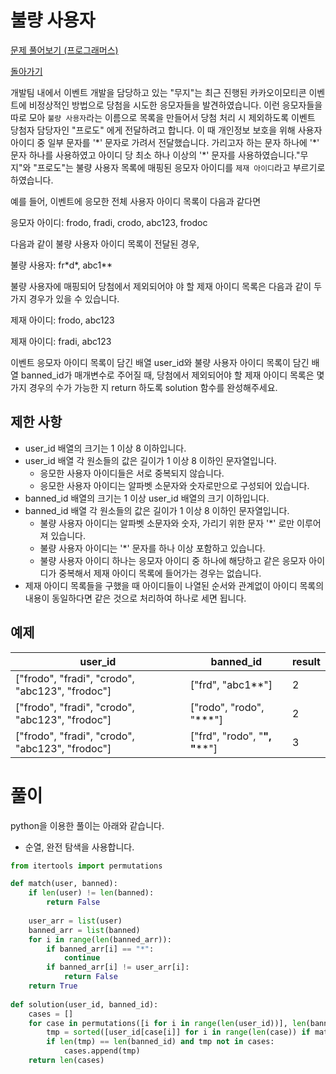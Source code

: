 # 불량 사용자

[문제 풀어보기 (프로그래머스)](https://programmers.co.kr/learn/courses/30/lessons/64064)

[돌아가기](/../)

개발팀 내에서 이벤트 개발을 담당하고 있는 "무지"는 최근 진행된 카카오이모티콘 이벤트에 비정상적인 방법으로 당첨을 시도한 응모자들을 발견하였습니다. 이런 응모자들을 따로 모아 `불량 사용자`라는 이름으로 목록을 만들어서 당첨 처리 시 제외하도록 이벤트 당첨자 담당자인 "프로도" 에게 전달하려고 합니다. 이 때 개인정보 보호을 위해 사용자 아이디 중 일부 문자를 '\*' 문자로 가려서 전달했습니다. 가리고자 하는 문자 하나에 '\*' 문자 하나를 사용하였고 아이디 당 최소 하나 이상의 '\*' 문자를 사용하였습니다."무지"와 "프로도"는 불량 사용자 목록에 매핑된 응모자 아이디를 `제재 아이디`라고 부르기로 하였습니다.

예를 들어, 이벤트에 응모한 전체 사용자 아이디 목록이 다음과 같다면

응모자 아이디: frodo, fradi, crodo, abc123, frodoc

다음과 같이 불량 사용자 아이디 목록이 전달된 경우,

불량 사용자: fr\*d\*, abc1**

불량 사용자에 매핑되어 당첨에서 제외되어야 야 할 제재 아이디 목록은 다음과 같이 두 가지 경우가 있을 수 있습니다.

제재 아이디: frodo, abc123

제재 아이디: fradi, abc123

이벤트 응모자 아이디 목록이 담긴 배열 user_id와 불량 사용자 아이디 목록이 담긴 배열 banned_id가 매개변수로 주어질 때, 당첨에서 제외되어야 할 제재 아이디 목록은 몇가지 경우의 수가 가능한 지 return 하도록 solution 함수를 완성해주세요.

## 제한 사항

- user_id 배열의 크기는 1 이상 8 이하입니다.
- user_id 배열 각 원소들의 값은 길이가 1 이상 8 이하인 문자열입니다.
    - 응모한 사용자 아이디들은 서로 중복되지 않습니다.
    - 응모한 사용자 아이디는 알파벳 소문자와 숫자로만으로 구성되어 있습니다.
- banned_id 배열의 크기는 1 이상 user_id 배열의 크기 이하입니다.
- banned_id 배열 각 원소들의 값은 길이가 1 이상 8 이하인 문자열입니다.
    - 불량 사용자 아이디는 알파벳 소문자와 숫자, 가리기 위한 문자 '*' 로만 이루어져 있습니다.
    - 불량 사용자 아이디는 '*' 문자를 하나 이상 포함하고 있습니다.
    - 불량 사용자 아이디 하나는 응모자 아이디 중 하나에 해당하고 같은 응모자 아이디가 중복해서 제재 아이디 목록에 들어가는 경우는 없습니다.
- 제재 아이디 목록들을 구했을 때 아이디들이 나열된 순서와 관계없이 아이디 목록의 내용이 동일하다면 같은 것으로 처리하여 하나로 세면 됩니다.

## 예제

| user_id | banned_id | result | 
| - | - | - | 
| ["frodo", "fradi", "crodo", "abc123", "frodoc"] | ["frd", "abc1**"] | 2 |
| ["frodo", "fradi", "crodo", "abc123", "frodoc"] | ["rodo", "rodo", "***"] | 2 |
| ["frodo", "fradi", "crodo", "abc123", "frodoc"] | ["frd", "rodo", "****", "******"] | 3 |

# 풀이

python을 이용한 풀이는 아래와 같습니다.

- 순열, 완전 탐색을 사용합니다.

```python
from itertools import permutations

def match(user, banned):
    if len(user) != len(banned):
        return False
    
    user_arr = list(user)
    banned_arr = list(banned)
    for i in range(len(banned_arr)):
        if banned_arr[i] == "*":
            continue
        if banned_arr[i] != user_arr[i]:
            return False
    return True
    
def solution(user_id, banned_id):
    cases = []
    for case in permutations([i for i in range(len(user_id))], len(banned_id)):
        tmp = sorted([user_id[case[i]] for i in range(len(case)) if match(user_id[case[i]], banned_id[i])])
        if len(tmp) == len(banned_id) and tmp not in cases: 
            cases.append(tmp)
    return len(cases)
```